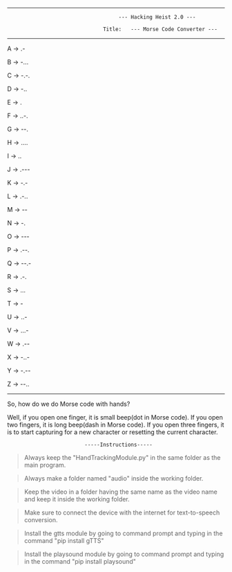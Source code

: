 ***********************************************************************************************************************************************************************
                                     	--- Hacking Heist 2.0 ---

                                   Title:   --- Morse Code Converter ---
***********************************************************************************************************************************************************************
A -> .- 

B -> -...

C -> -.-.

D -> -..

E -> .

F -> ..-.

G -> --.

H -> ....

I -> ..

J -> .---

K -> -.-

L -> .-..

M -> --

N -> -.

O -> ---

P -> .--.

Q -> --.-

R -> .-.

S -> ...

T -> -

U -> ..-

V -> ...-

W -> .--

X -> -..-

Y -> -.--

Z -> --..

***********************************************************************************************************************************************************************

So, how do we do Morse code with hands?

Well, if you open one finger, it is small beep(dot in Morse code). If you open two 
fingers, it is long beep(dash in Morse code). If you open three fingers, it is to start
capturing for a new character or resetting the current character.

                          	 -----Instructions-----
								  
> Always keep the "HandTrackingModule.py" in the same folder as the main program.

> Always make a folder named "audio" inside the working folder.

> Keep the video in a folder having the same name as the video name and keep it inside the working folder.

> Make sure to connect the device with the internet for text-to-speech conversion.

> Install the gtts module by going to command prompt and typing in the command "pip install gTTS"

> Install the playsound module by going to command prompt and typing in the command "pip install playsound"
